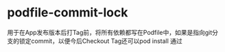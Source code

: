 # podfile-commit-lock
用于在App发布版本后打Tag前，将所有依赖都写在Podfile中，如果是指向git分支的锁定commit，以便今后Checkout Tag还可以pod install 通过
